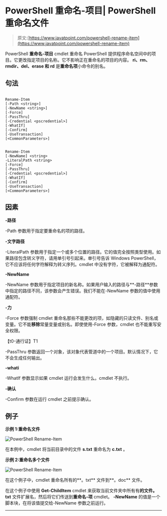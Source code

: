 # PowerShell 重命名-项目| PowerShell 重命名文件

> 原文:[https://www.javatpoint.com/powershell-rename-item](https://www.javatpoint.com/powershell-rename-item)

PowerShell **重命名-项目** cmdlet 重命名 PowerShell 提供程序命名空间中的项目。它更改指定项目的名称。它不影响正在重命名的项目的内容。 **ri、rm、rmdir、del、erase 和 rd** 是**重命名项**小命令的别名。

## 句法

```

Rename-Item
[-Path <string>]
[-NewName <string>]
[-Force] 
[-PassThru] 
[-Credential <pscredential>] 
[-WhatIf]
[-Confirm] 
[-UseTransaction]  
[<CommonParameters>]

```

```

Rename-Item
[-NewName] <string>
-LiteralPath <string>
[-Force] 
[-PassThru] 
[-Credential <pscredential>] 
[-WhatIf]
[-Confirm] 
[-UseTransaction]  
[<CommonParameters>]

```

## 因素

**-路径**

-Path 参数用于指定要重命名的项的路径。

**-文字路径**

-LiteralPath 参数用于指定一个或多个位置的路径。它的值完全按照类型使用。如果路径包含转义字符，请用单引号引起来。单引号告诉 Windows PowerShell，它不应该将任何字符解释为转义序列。cmdlet 中没有字符，它被解释为通配符。

**-NewName**

-NewName 参数用于指定项目的新名称。如果用户输入的路径与**-路径**参数中指定的路径不同，该参数会产生错误。我们不能在-NewName 参数的值中使用通配符。

**-力**

-Force 参数强制 cmdlet 重命名那些不能更改的项，如隐藏的只读文件、别名或变量。它不能**移除**常量变量或别名。即使使用-Force 参数，cmdlet 也不能重写安全权限。

【t0-通行证】T1

-PassThru 参数返回一个对象，该对象代表管道中的一个项目。默认情况下，它不会生成任何输出。

**-whati**

-WhatIf 参数显示如果 cmdlet 运行会发生什么。cmdlet 不执行。

**-确认**

-Confirm 参数在运行 cmdlet 之前提示确认。

## 例子

**示例 1:重命名文件**

![PowerShell Rename-Item](../Images/57d372e8e9e2b23018b7d5e144ca3f1a.png)

在本例中，cmdlet 将当前目录中的文件 **s.txt** 重命名为 **c.txt** 。

**示例 2:重命名多个文件**

![PowerShell Rename-Item](../Images/0f385137a3d261c424ff4102728957cb.png)

在这个例子中，cmdlet 重命名所有的**。txt** 文件到**。doc** 文件。

在这个例子中使用 **Get-ChildItem** cmdlet 来获取当前文件夹中所有有**的文件。txt** 文件扩展名，然后将它们传送到**重命名-项** cmdlet。 **-NewName** 的值是一个脚本块，在将该值提交给-NewName 参数之前运行。

* * *